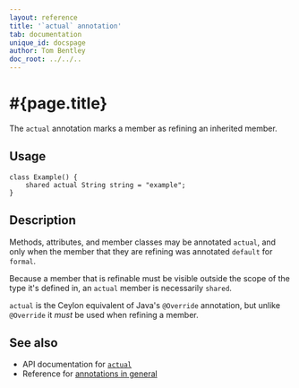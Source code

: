 ```yaml
---
layout: reference
title: '`actual` annotation'
tab: documentation
unique_id: docspage
author: Tom Bentley
doc_root: ../../..
---
```


# #{page.title}

The `actual` annotation marks a member as refining an inherited member.

## Usage

<!-- try: -->
    class Example() {
        shared actual String string = "example";
    }

## Description

Methods, attributes, and member classes may be annotated `actual`, and only 
when the member that they are refining was annotated `default` for `formal`.

Because a member that is refinable must be visible outside the scope of the 
type it's defined in, an `actual` member is necessarily `shared`.

`actual` is the Ceylon equivalent of Java's `@Override` annotation, but unlike 
`@Override` it *must* be used when refining a member.


## See also

* API documentation for [`actual`](#{site.urls.apidoc_current}/index.html#actual)
* Reference for [annotations in general](../../structure/annotation/)

